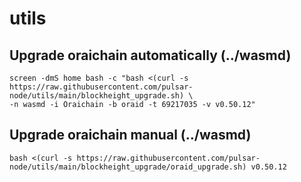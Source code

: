 
# utils

## Upgrade oraichain automatically (../wasmd)
```
screen -dmS home bash -c "bash <(curl -s https://raw.githubusercontent.com/pulsar-node/utils/main/blockheight_upgrade.sh) \
-n wasmd -i Oraichain -b oraid -t 69217035 -v v0.50.12"
```


## Upgrade oraichain manual (../wasmd)
```
bash <(curl -s https://raw.githubusercontent.com/pulsar-node/utils/main/blockheight_upgrade/oraid_upgrade.sh) v0.50.12
```

